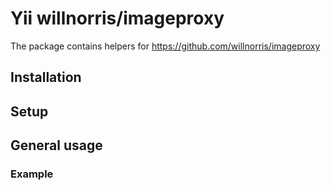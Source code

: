 # Yii willnorris/imageproxy

The package contains helpers for https://github.com/willnorris/imageproxy

## Installation

## Setup

## General usage

### Example
